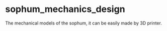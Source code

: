 # sophum_mechanics_design
The mechanical models of the sophum, it can be easily made by 3D printer.
